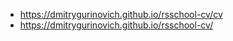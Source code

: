 + https://dmitrygurinovich.github.io/rsschool-cv/cv
+ https://dmitrygurinovich.github.io/rsschool-cv/